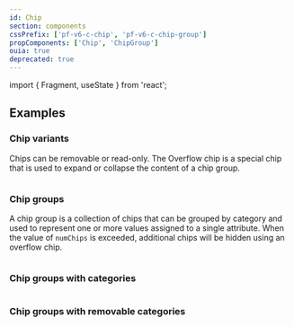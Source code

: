 ```yaml
---
id: Chip
section: components
cssPrefix: ['pf-v6-c-chip', 'pf-v6-c-chip-group']
propComponents: ['Chip', 'ChipGroup']
ouia: true
deprecated: true
---
```


import { Fragment, useState } from 'react';

## Examples

### Chip variants

Chips can be removable or read-only. The Overflow chip is a special chip that is used to expand or collapse the content of a chip group.

```ts file='./ChipDefault.tsx'

```

### Chip groups

A chip group is a collection of chips that can be grouped by category and used to represent one or more values assigned to a single attribute. When the value of `numChips` is exceeded, additional chips will be hidden using an overflow chip.

```ts file='./ChipGroupInline.tsx'

```

### Chip groups with categories

```ts file='./ChipGroupWithCategories.tsx'

```

### Chip groups with removable categories

```ts file='./ChipGroupRemovableCategories.tsx'

```
